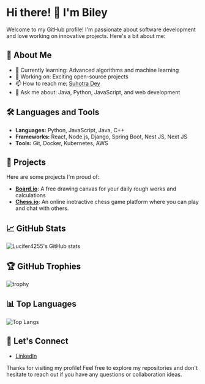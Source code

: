 # Hi there! 👋 I'm Biley

Welcome to my GitHub profile! I'm passionate about software development and love working on innovative projects. Here's a bit about me:

## 🚀 About Me
- 🌱 Currently learning: Advanced algorithms and machine learning
- 💼 Working on: Exciting open-source projects
- 📫 How to reach me: [Suhotra Dey](mailto:deysuhotra@gmail.com)
- 💬 Ask me about: Java, Python, JavaScript, and web development

## 🛠️ Languages and Tools
- **Languages:** Python, JavaScript, Java, C++
- **Frameworks:** React, Node.js, Django, Spring Boot, Nest JS, Next JS
- **Tools:** Git, Docker, Kubernetes, AWS

## 🔭 Projects
Here are some projects I'm proud of:

- [**Board.io**](https://github.com/Lucifer4255/Board.io): A free drawing canvas for your daily rough works and calculations
- [**Chess.io**](https://github.com/Lucifer4255/Chess.io): An online inetractive chess game platform where you can play and chat with others. 

## 📈 GitHub Stats
![Lucifer4255's GitHub stats](https://github-readme-stats.vercel.app/api?username=Lucifer4255&show_icons=true&theme=radical)

## 🏆 GitHub Trophies
![trophy](https://github-profile-trophy.vercel.app/?username=Lucifer4255&theme=onedark)

## 📊 Top Languages
![Top Langs](https://github-readme-stats.vercel.app/api/top-langs/?username=Lucifer4255&layout=compact&theme=radical)

## 🤝 Let's Connect
- [LinkedIn](https://www.linkedin.com/in/suhotra-dey)
<!-- - [Twitter](https://twitter.com/your-twitter-handle) -->
<!-- - [Blog](https://your-blog.com) -->

Thanks for visiting my profile! Feel free to explore my repositories and don't hesitate to reach out if you have any questions or collaboration ideas.
